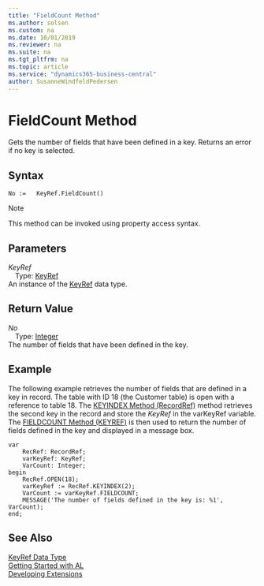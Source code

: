 ```yaml
---
title: "FieldCount Method"
ms.author: solsen
ms.custom: na
ms.date: 10/01/2019
ms.reviewer: na
ms.suite: na
ms.tgt_pltfrm: na
ms.topic: article
ms.service: "dynamics365-business-central"
author: SusanneWindfeldPedersen
---
```

[//]: # (START>DO_NOT_EDIT)
[//]: # (IMPORTANT:Do not edit any of the content between here and the END>DO_NOT_EDIT.)
[//]: # (Any modifications should be made in the .xml files in the ModernDev repo.)
# FieldCount Method
Gets the number of fields that have been defined in a key. Returns an error if no key is selected.


## Syntax
```
No :=   KeyRef.FieldCount()
```
> [!NOTE]  
> This method can be invoked using property access syntax.  

## Parameters
*KeyRef*  
&emsp;Type: [KeyRef](keyref-data-type.md)  
An instance of the [KeyRef](keyref-data-type.md) data type.  

## Return Value
*No*  
&emsp;Type: [Integer](../integer/integer-data-type.md)  
The number of fields that have been defined in the key.  


[//]: # (IMPORTANT: END>DO_NOT_EDIT)

## Example  
 The following example retrieves the number of fields that are defined in a key in record. The table with ID 18 \(the Customer table\) is open with a reference to table 18. The [KEYINDEX Method \(RecordRef\)](../../methods/devenv-keyindex-method-recordref.md) method retrieves the second key in the record and store the *KeyRef* in the varKeyRef variable. The [FIELDCOUNT Method \(KEYREF\)](../../methods/devenv-fieldcount-method-keyref.md) is then used to return the number of fields defined in the key and displayed in a message box.
 
```  
var
    RecRef: RecordRef;
    varKeyRef: KeyRef;
    VarCount: Integer;
begin 
    RecRef.OPEN(18);  
    varKeyRef := RecRef.KEYINDEX(2);  
    VarCount := varKeyRef.FIELDCOUNT;  
    MESSAGE('The number of fields defined in the key is: %1', VarCount);  
end;
```  
  

## See Also
[KeyRef Data Type](keyref-data-type.md)  
[Getting Started with AL](../../devenv-get-started.md)  
[Developing Extensions](../../devenv-dev-overview.md)